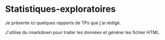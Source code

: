 # Statistiques-exploratoires 

Je présente ici quelques rapports de TPs que j'ai rédigé. 

J'utilise du rmarkdown pour traiter les données et générer les fichier HTML. 
